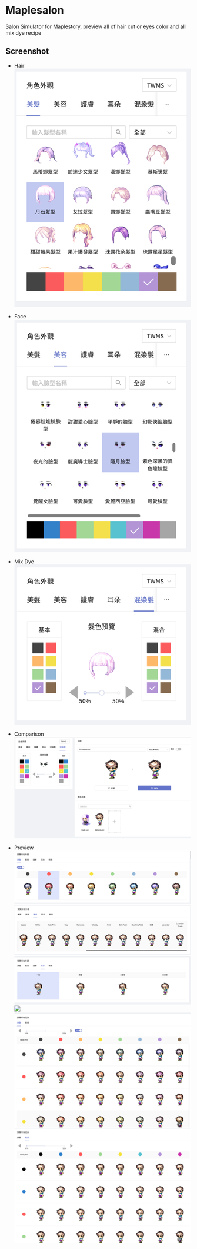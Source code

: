 # Maplesalon

Salon Simulator for Maplestory, preview all of hair cut or eyes color and all mix dye recipe

## Screenshot

* Hair
![](./doc/hair-select.png)

* Face
![](./doc/face-select.png)

* Mix Dye
![](./doc/mix-dye-hair-select.png)

* Comparison
![](./doc/comparison.png)

* Preview
![](./doc/hair-color.png)
![](./doc/skin.png)
![](./doc/ears.png)
![](./doc/emption.png)
![](./doc/mix-dye-hair.png)
![](./doc/mix-dye-face.png)